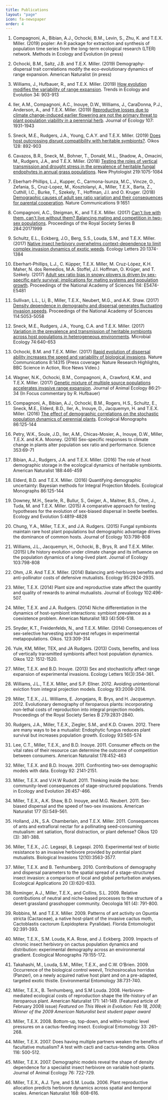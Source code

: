 ```yaml
---
title: Publications
layout: "page"
icon: fa-newspaper
order: 4
---
```


1. Compagnoni, A., Bibian, A.J., Ochocki, B.M., Levin, S., Zhu, K. and T.E.X. Miller. (2019) popler: An R package for extraction and synthesis of population time series from the long-term ecological research (LTER) network. Methods in Ecology and Evolution (in press)

1. Ochocki, B.M., Saltz, J.B. and T.E.X. Miller. (2019) Demography-dispersal trait correlations modify the eco-evolutionary dynamics of range expansion. American Naturalist (in press)

1. Williams, J., Hufbauer, R., and T.E.X. Miller. (2019) [How evolution modifies the variability of range expansion](http://www.owlnet.rice.edu/~tm9/pdf/Williams_TREE_preprint.pdf). Trends in Ecology and Evolution 34: 903-913

1. Iler, A.M., Compagnoni, A.C., Inouye, D.W., Williams, J., CaraDonna, P.J., Anderson, A., and T.E.X. Miller. (2019) [Reproductive losses due to climate change-induced earlier flowering are not the primary threat to plant population viability in a perennial herb](http://www.owlnet.rice.edu/~tm9/pdf/Iler%20et%20al.%202019%20JEcol.pdf). Journal of Ecology 107: 1931-1943

1. Sneck, M.E., Rudgers, J.A., Young, C.A.Y. and T.E.X. Miller. (2019) [Does host outcrossing disrupt compatibility with heritable symbionts?](http://www.owlnet.rice.edu/~tm9/pdf/Sneck%20et%20al.%202019%20Oikos.pdf). Oikos 128: 892-903

1. Cavazos, B.R., Sneck, M., Bohner, T., Donald, M.L., Shadow, A., Omacini, M., Rudgers, J.A., and T.E.X. Miller. (2018) [Testing the roles of vertical transmission and drought stress in the prevalence of heritable fungal endophytes in annual grass populations](http://www.owlnet.rice.edu/~tm9/pdf/Cavazos_et_al-2018-New_Phytologist.pdf). New Phytologist 219:1075-1084

1. Eberhart-Phillips, L.J., Kupper, C., Carmona-Isunza, M.C., Vincze, O., Zefania, S., Cruz-Lopez, M., Kosztolanyi, A., Miller, T.E.X., Barta, Z., Cuthill, I.C., Burke, T., Szekely, T., Hoffman, J.I. and O. Kruger. (2018) [Demographic causes of adult sex ratio variation and their consequences for parental cooperation](http://www.owlnet.rice.edu/~tm9/pdf/Eberhart-Phillips%20et%20al%202018%20NatComm.pdf). Nature Communications 9:1651

1. Compagnoni, A.C., Steigman, K., and T.E.X. Miller. (2017) [Can't live with them, can't live without them? Balancing mating and competition in two-sex populations](http://www.owlnet.rice.edu/~tm9/pdf/Compagnoni_2017_PRSB.pdf). Proceedings of the Royal Society Series B 284:20171999

1. Schultz, E.L., Eckberg, J.O., Berg, S.S., Louda, S.M., and T.E.X. Miller. (2017) [Native insect herbivory overwhelms context-dependence to limit complex invasion dynamics of exotic weeds](http://www.owlnet.rice.edu/~tm9/pdf/Schultz_et_al-2017-Ecology_Letters.pdf). Ecology Letters 20:1374-1384

1. Eberhart-Phillips, L.J., C. Küpper, T.E.X. Miller, M. Cruz-López, K.H. Maher, N. dos Remedios, M.A. Stoffel, J.I. Hoffman, O. Krüger, and T. Székely. (2017) [Adult sex ratio bias in snowy plovers is driven by sex-specific early survival: implications for mating systems and population growth](http://www.owlnet.rice.edu/~tm9/pdf/PNAS-2017-Eberhart-Phillips.pdf). Proceedings of the National Academy of Sciences 114: E5474-E5481

1. Sullivan, L.L., Li, B., Miller, T.E.X., Neubert, M.G., and A.K. Shaw. (2017) [Density dependence in demography and dispersal generates fluctuating invasion speeds](http://www.owlnet.rice.edu/~tm9/pdf/PNAS-2017-Sullivan.pdf). Proceedings of the National Academy of Sciences 114:5053-5058

1. Sneck, M.E., Rudgers, J.A., Young, C.A. and T.E.X. Miller. (2017) [Variation in the prevalence and transmission of heritable symbionts across host populations in heterogeneous environments](http://www.owlnet.rice.edu/~tm9/pdf/Sneck%20et%20al.%202017%20Microbial%20Ecology.pdf). Microbial Ecology 74:640-653

1. Ochocki, B.M. and T.E.X. Miller. (2017) [Rapid evolution of dispersal ability increases the speed and variability of biological invasions](http://www.owlnet.rice.edu/~tm9/pdf/Ochocki&Miller_2017_NatComm.pdf). Nature Communications 8:14315 (Press coverage: Nature Research Highlights, BBC Science in Action, Rice News Video.)

1. Wagner, N.K., Ochocki, B.M., Compagnoni, A., Crawford, K.M., and T.E.X. Miller. (2017) [Genetic mixture of multiple source populations accelerates invasive range expansion](http://www.owlnet.rice.edu/~tm9/pdf/Wagner_et_al-2017-Journal_of_Animal_Ecology.pdf). Journal of Animal Ecology 86:21-34 (In Focus commentary by R. Hufbauer)

1. Compagnoni, A., Bibian, A.J., Ochocki, B.M., Rogers, H.S., Schultz, E., Sneck, M.E., Elderd, B.D., Iler, A., Inouye, D., Jacquemyn, H. and T.E.X. Miller. (2016) [The effect of demographic correlations on the stochastic population dynamics of perennial plants](http://www.owlnet.rice.edu/~tm9/pdf/Compagnoni_et_al-2016-Ecological_Monographs.pdf). Ecological Monographs 86:125-144

1. Petry, W.K., Soule, J.D., Iler, A.M., Chicas-Mosier, A., Inouye, D.W., Miller, T.E.X. and K.A. Mooney. (2016) Sex-specific responses to climate change in plants alter population sex ratio and performance. Science 353:69-71

1. Bibian, A.J., Rudgers, J.A. and T.E.X. Miller. (2016) The role of host demographic storage in the ecological dynamics of heritable symbionts. American Naturalist 188:446-459

1. Elderd, B.D. and T.E.X. Miller. (2016) Quantifying demographic uncertainty: Bayesian methods for Integral Projection Models. Ecological Monographs 86:125-144

1. Downey, M.H., Searle, R., Bullur, S., Geiger, A., Maitner, B.S., Ohm, J., Tuda, M. and T.E.X. Miller. (2015) A comparative approach for testing hypotheses for the evolution of sex-biased dispersal in beetle beetles. Ecology and Evolution 5:4819-4828

1. Chung, Y.A., Miller, T.E.X., and J.A. Rudgers. (2015) Fungal symbionts maintain rare host plant populations but demographic advantage drives the dominance of common hosts. Journal of Ecology 103:798-808

1. Williams, J.L., Jacquemyn, H., Ochocki, B., Brys, R. and T.E.X. Miller. (2015) Life history evolution under climate change and its influence on the population dynamics of a long-lived plant. Journal of Ecology 103:798-808

1. Ohm, J.R. And T.E.X. Miller. (2014) Balancing anti-herbivore benefits and anti-pollinator costs of defensive mutualists. Ecology 95:2924-2935.

1. Miller, T.E.X. (2014) Plant size and reproductive state affect the quantity and quality of rewards to animal mutualists. Journal of Ecology 102:496-507.

1. Miller, T.E.X. and J.A. Rudgers. (2014) Niche differentiation in the dynamics of host-symbiont interactions: symbiont prevalence as a coexistence problem. American Naturalist 183 (4):506-518.

1. Snyder, K.T., Freidenfelds, N., and T.E.X. Miller. (2014) Consequences of sex-selective harvesting and harvest refuges in experimental metapopulations. Oikos. 123:309-314

1. Yule, KM, Miller, TEX, and JA Rudgers. (2013) Costs, benefits, and loss of vertically transmitted symbionts affect host population dynamics. Oikos 122: 1512-1520.

1. Miller, T.E.X. and B.D. Inouye. (2013) Sex and stochasticity affect range expansion of experimental invasions. Ecology Letters 16(3):354-361.

1. Williams, J.L., T.E.X. Miller, and S.P. Ellner. 2012. Avoiding unintentional eviction from integral projection models. Ecology 93:2008-2014.

1. Miller, T.E.X., J.L. Williams, E. Jongejans, R. Brys, and H. Jacquemyn. 2012. Evolutionary demography of iteroparous plants: incorporating non-lethal costs of reproduction into integral projection models. Proceedings of the Royal Society Series B 279:2831-2840.

1. Rudgers, J.A., Miller, T.E.X., Ziegler, S.M., and K.D. Craven. 2012. There are many ways to be a mutualist: Endophytic fungus reduces plant survival but increases population growth. Ecology 93:565-574

1. Lee, C.T., Miller, T.E.X., and B.D. Inouye. 2011. Consumer effects on the vital rates of their resource can determine the outcome of competition between consumers. American Naturalist 178:452-463

1. Miller, T.E.X. and B.D. Inouye. 2011. Confronting two-sex demographic models with data. Ecology 92: 2141-2151.

1. Miller, T.E.X. and V.H.W Rudolf. 2011. Thinking inside the box: community-level consequences of stage-structured populations. Trends in Ecology and Evolution 26:457-466.

1. Miller, T.E.X., A.K. Shaw, B.D. Inouye, and M.G. Neubert. 2011. Sex-biased dispersal and the speed of two-sex invasions. American Naturalist 177 (5):549-561.

1. Holland, J.N., S.A. Chamberlain, and T.E.X. Miller. 2011. Consequences of ants and extrafloral nectar for a pollinating seed-consuming mutualism: ant satiation, floral distraction, or plant defense? Oikos 120 (3): 381-388.

1. Miller, T.E.X., J.C. Legaspi, B. Legaspi. 2010. Experimental test of biotic resistance to an invasive herbivore provided by potential plant mutualists. Biological Invasions 12(10):3563-3577.

1. Miller, T.E.X. and B. Tenhumberg. 2010. Contributions of demography and dispersal parameters to the spatial spread of a stage-structured insect invasion: a comparison of local and global perturbation analyses. Ecological Applications 20 (3):620-633.

1. Rominger, A.J., Miller, T.E.X., and Collins, S.L. 2009. Relative contributions of neutral and niche-based processes to the structure of a desert grassland grasshopper community. Oecologia 161 (4): 791-800.

1. Robbins, M. and T.E.X. Miller. 2009. Patterns of ant activity on Opuntia stricta (Cactaceae), a native host-plant of the invasive cactus moth, Cactoblastis cactorum (Lepidoptera: Pyralidae). Florida Entomologist  92:391-393.

1. Miller, T.E.X., S.M. Louda, K.A. Rose, and J. Eckberg. 2009. Impacts of chronic insect herbivory on cactus population dynamics and distribution: experimental demography across an environmental gradient. Ecological Monographs 79:155-172.

1. Takahashi, M., Louda, S.M., Miller, T.E.X., and C.W. O’Brien. 2009. Occurrence of the biological control weevil, Trichosirocalus horridus (Panzer), on a newly acquired native host plant and on a pre-adapted, targeted exotic thistle. Environmental Entomology 38:731-740.

1. Miller, T.E.X., B. Tenhumberg, and S.M Louda. 2008. Herbivore-mediated ecological costs of reproduction shape the life-history of an iteroparous plant. American Naturalist 171: 141-149. (Featured article of February 2008 issue)
*Featured on This Week in Evolution: Feb 18, 2008; Winner of the 2009 American Naturalist best student paper award*

1. Miller, T.E.X. 2008. Bottom-up, top-down, and within-trophic level pressures on a cactus-feeding insect. Ecological Entomology 33: 261-268.

1. Miller, T.E.X. 2007. Does having multiple partners weaken the benefits of facultative mutualism? A test with cacti and cactus-tending ants. Oikos 116: 500-512.

1. Miller, T.E.X. 2007. Demographic models reveal the shape of density dependence for a specialist insect herbivore on variable host-plants. Journal of Animal Ecology 76: 722-729.

1. Miller, T.E.X., A.J. Tyre, and S.M. Louda. 2006. Plant reproductive allocation predicts herbivore dynamics across spatial and temporal scales. American Naturalist 168: 608-616.
